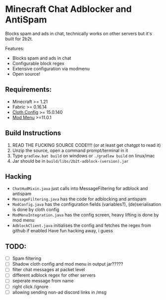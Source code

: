 # Minecraft Chat Adblocker and AntiSpam

Blocks spam and ads in chat, technically works on other servers but it's built for 2b2t.

Features:
- Blocks spam and ads in chat
- Configurable block regex
- Extensive configuration via modmenu
- Open source!

## Requirements:
- Minecraft >= 1.21
- Fabric >= 0.16.14
- [Cloth Config](https://modrinth.com/mod/cloth-config/versions?l=fabric) >= 15.0.140
- [Mod Menu](https://modrinth.com/mod/modmenu/versions?c=release&l=fabric) >=11.0.1

## Build Instructions
1. READ THE FUCKING SOURCE CODE!!!! (or at least get chatgpt to read it)
2. Unzip the source, open a command prompt/terminal in it
3. Type `gradlew.bat build` on windows or `./gradlew build` on linux/mac
4. Jar should be in `build/libs/2b2t-adblock-(version).jar`



## Hacking
- `ChatHudMixin.java` just calls into MessageFiltering for adblock and antispam
- `MessageFiltering.java` has the code for adblocking and antispam
- `ModConfig.java` has the configuration fields (variables?), (de)serialisation is done by cloth config
- `ModMenuIntegration.java` has the config screen, heavy lifting is done by mod menu
- `AdblockClient.java` initialises the config and fetches the regex from github if enabled
Have fun hacking away, i guess

## TODO:
- [ ] Spam filtering
- [ ] Shadow cloth config and mod menu in output jar?????
- [ ] filter chat messages at packet level
- [ ] different adblock regex for other servers
- [ ] seperate message from name
- [ ] right click /ignore
- [ ] allowing sending non-ad discord links in /msg